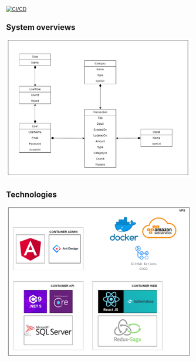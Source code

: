 [![CI/CD](https://github.com/stevelee2497/hoolicash-api/actions/workflows/config.yml/badge.svg)](https://github.com/stevelee2497/hoolicash-api/actions/workflows/config.yml)

## System overviews

![alt text](https://github.com/stevelee2497/hoolicash-api/blob/master/documents/class-diagrams.png)

## Technologies

![alt text](https://github.com/stevelee2497/hoolicash-api/blob/master/documents/technologies.png)